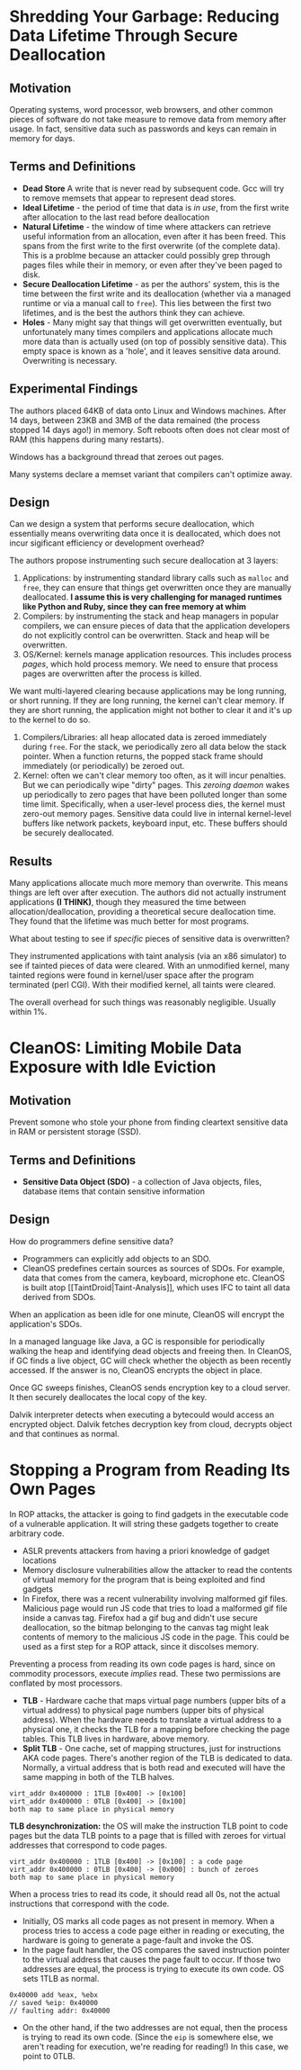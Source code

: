 # Shredding Your Garbage: Reducing Data Lifetime Through Secure Deallocation

## Motivation
Operating systems, word processor, web browsers, and other common pieces of software do not take measure to remove data from memory after usage. In fact, sensitive data such as passwords and keys can remain in memory for days. 

## Terms and Definitions

* **Dead Store** A write that is never read by subsequent code. Gcc will try to remove memsets that appear to represent dead stores.
* **Ideal Lifetime** - the period of time that data is *in use*, from the first write after allocation to the last read before deallocation
* **Natural Lifetime** - the window of time where attackers can retrieve useful information from an allocation, even after it has been freed. This spans from the first write to the first overwrite (of the complete data). This is a problme because an attacker could possibly grep through pages files while their in memory, or even after they've been paged to disk.
* **Secure Deallocation Lifetime** - as per the authors' system, this is the time between the first write and its deallocation (whether via a managed runtime or via a manual call to `free`). This lies between the first two lifetimes, and is the best the authors think they can achieve.
* **Holes** - Many might say that things will get overwritten eventually, but unfortunately many times compilers and applications allocate much more data than is actually used (on top of possibly sensitive data). This empty space is known as a 'hole', and it leaves sensitive data around. Overwriting is necessary.

## Experimental Findings
The authors placed 64KB of data onto Linux and Windows machines. After 14 days, between 23KB and 3MB of the data remained (the process stopped 14 days ago!) in memory. Soft reboots often does not clear most of RAM (this happens during many restarts). 

Windows has a background thread that zeroes out pages.

Many systems declare a memset variant that compilers can't optimize away.

## Design
Can we design a system that performs secure deallocation, which essentially means overwriting data once it is deallocated, which does not incur sigificant efficiency or development overhead?

The authors propose instrumenting such secure deallocation at 3 layers:

1. Applications: by instrumenting standard library calls such as `malloc` and `free`, they can ensure that things get overwritten once they are manually deallocated. **I assume this is very challenging for managed runtimes like Python and Ruby, since they can free memory at whim**
1. Compilers: by instrumenting the stack and heap managers in popular compilers, we can ensure pieces of data that the application developers do not explicitly control can be overwritten. Stack and heap will be overwritten.
1. OS/Kernel: kernels manage application resources. This includes process *pages*, which hold process memory. We need to ensure that process pages are overwritten after the process is killed.

We want multi-layered clearing because applications may be long running, or short running. If they are long running, the kernel can't clear memory. If they are short running, the application might not bother to clear it and it's up to the kernel to do so.

1. Compilers/Libraries: all heap allocated data is zeroed immediately during `free`. For the stack, we periodically zero all data below the stack pointer. When a function returns, the popped stack frame should immediately (or periodically) be zeroed out.
1. Kernel: often we can't clear memory too often, as it will incur penalties. But we can periodically wipe "dirty" pages. This *zeroing daemon* wakes up periodically to zero pages that have been polluted longer than some time limit. Specifically, when a user-level process dies, the kernel must zero-out memory pages. Sensitive data could live in internal kernel-level buffers like network packets, keyboard input, etc. These buffers should be securely deallocated.

## Results
Many applications allocate much more memory than overwrite. This means things are left over after execution. The authors did not actually instrument applications **(I THINK)**, though they measured the time between allocation/deallocation, providing a theoretical secure deallocation time. They found that the lifetime was much better for most programs.

What about testing to see if *specific* pieces of sensitive data is overwritten?

They instrumented applications with taint analysis (via an x86 simulator) to see if tainted pieces of data were cleared. With an unmodified kernel, many tainted regions were found in kernel/user space after the program terminated (perl CGI). With their modified kernel, all taints were cleared.

The overall overhead for such things was reasonably negligible. Usually within 1%.

# CleanOS: Limiting Mobile Data Exposure with Idle Eviction

## Motivation
Prevent somone who stole your phone from finding cleartext sensitive data in RAM or persistent storage (SSD).

## Terms and Definitions

* **Sensitive Data Object (SDO)** - a collection of Java objects, files, database items that contain sensitive information

## Design
How do programmers define sensitive data?
* Programmers can explicitly add objects to an SDO. 
* CleanOS predefines certain sources as sources of SDOs. For example, data that comes from the camera, keyboard, microphone etc. CleanOS is built atop [[TaintDroid|Taint-Analysis]], which uses IFC to taint all data derived from SDOs.

When an application as been idle for one minute, CleanOS will encrypt the application's SDOs. 

In a managed language like Java, a GC is responsible for periodically walking the heap and identifying dead objects and freeing then. In CleanOS, if GC finds a live object, GC will check whether the objecth as been recently accessed. If the answer is no, CleanOS encrypts the object in place.

Once GC sweeps finishes, CleanOS sends encryption key to a cloud server. It then securely deallocates the local copy of the key.

Dalvik interpreter detects when executing a bytecould would access an encrypted object. Dalvik fetches decryption key from cloud, decrypts object and that continues as normal.

# Stopping a Program from Reading Its Own Pages

In ROP attacks, the attacker is going to find gadgets in the executable code of a vulnerable application. It will string these gadgets together to create arbitrary code.

* ASLR prevents attackers from having a priori knowledge of gadget locations
* Memory disclosure vulnerabilities allow the attacker to read the contents of virtual memory for the program that is being exploited and find gadgets
* In Firefox, there was a recent vulnerability involving malformed gif files. Malicious page would run JS code that tries to load a malformed gif file inside a canvas tag. Firefox had a gif bug and didn't use secure deallocation, so the bitmap belonging to the canvas tag might leak contents of memory to the malicious JS code in the page. This could be used as a first step for a ROP attack, since it discolses memory.

Preventing a process from reading its own code pages is hard, since on commodity processors, execute *implies* read. These two permissions are conflated by most processors.

* **TLB** - Hardware cache that maps virtual page numbers (upper bits of a virtual address) to physical page numbers (upper bits of physical address). When the hardware needs to translate a virtual address to a physical one, it checks the TLB for a mapping before checking the page tables. This TLB lives in hardware, above memory.
* **Split TLB** - One cache, set of mapping structures, just for instructions AKA code pages. There's another region of the TLB is dedicated to data. Normally, a virtual address that is both read and executed will have the same mapping in both of the TLB halves.

```
virt_addr 0x400000 : 1TLB [0x400] -> [0x100]
virt_addr 0x400000 : 0TLB [0x400] -> [0x100]
both map to same place in physical memory
```

**TLB desynchronization:** the OS will make the instruction TLB point to code pages but the data TLB points to a page that is filled with zeroes for virtual addresses that correspond to code pages.

```
virt_addr 0x400000 : 1TLB [0x400] -> [0x100] : a code page
virt_addr 0x400000 : 0TLB [0x400] -> [0x000] : bunch of zeroes
both map to same place in physical memory
```

When a process tries to read its code, it should read all 0s, not the actual instructions that correspond with the code.

* Initially, OS marks all code pages as not present in memory. When a process tries to access a code page either in reading or executing, the hardware is going to generate a page-fault and invoke the OS.
* In the page fault handler, the OS compares the saved instruction pointer to the virtual address that causes the page fault to occur. If those two addresses are equal, the process is trying to execute its own code. OS sets 1TLB as normal. 

```
0x40000 add %eax, %ebx
// saved %eip: 0x40000
// faulting addr: 0x40000
```
* On the other hand, if the two addresses are not equal, then the process is trying to read its own code. (Since the `eip` is somewhere else, we aren't reading for execution, we're reading for reading!) In this case, we point to 0TLB.
